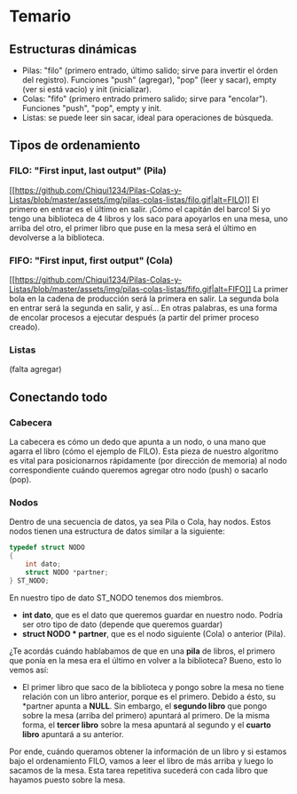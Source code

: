 # Temario
## Estructuras dinámicas
* Pilas: "filo" (primero entrado, último salido; sirve para invertir el órden del registro). Funciones "push" (agregar), "pop" (leer y sacar), empty (ver si está vacío) y init (inicializar).
* Colas: "fifo" (primero entrado primero salido; sirve para "encolar"). Funciones "push", "pop", empty y init.
* Listas: se puede leer sin sacar, ideal para operaciones de búsqueda.

## Tipos de ordenamiento
### FILO: "First input, last output" (Pila)
[[https://github.com/Chiqui1234/Pilas-Colas-y-Listas/blob/master/assets/img/pilas-colas-listas/filo.gif|alt=FILO]]
El primero en entrar es el último en salir. ¡Cómo el capitán del barco!
Si yo tengo una biblioteca de 4 libros y los saco para apoyarlos en una mesa, uno arriba del otro, el primer libro que puse en la mesa será el último en devolverse a la biblioteca.

### FIFO: "First input, first output" (Cola)
[[https://github.com/Chiqui1234/Pilas-Colas-y-Listas/blob/master/assets/img/pilas-colas-listas/fifo.gif|alt=FIFO]]
La primer bola en la cadena de producción será la primera en salir. La segunda bola en entrar será la segunda en salir, y así...
En otras palabras, es una forma de encolar procesos a ejecutar después (a partir del primer proceso creado).

### Listas
(falta agregar)

## Conectando todo

### Cabecera
La cabecera es cómo un dedo que apunta a un nodo, o una mano que agarra el libro (cómo el ejemplo de FILO). Esta pieza de nuestro algoritmo es vital para posicionarnos rápidamente (por dirección de memoria) al nodo correspondiente cuándo queremos agregar otro nodo (push) o sacarlo (pop).

### Nodos
Dentro de una secuencia de datos, ya sea Pila o Cola, hay nodos. Estos nodos tienen una estructura de datos similar a la siguiente:
```c
typedef struct NODO
{
    int dato;
    struct NODO *partner;
} ST_NODO;
```
En nuestro tipo de dato ST_NODO tenemos dos miembros.
* **int dato**, que es el dato que queremos guardar en nuestro nodo. Podría ser otro tipo de dato (depende que queremos guardar)
* **struct NODO * partner**, que es el nodo siguiente (Cola) o anterior (Pila).

¿Te acordás cuándo hablabamos de que en una **pila** de libros, el primero que ponía en la mesa era el último en volver a la biblioteca? Bueno, esto lo vemos así:
* El primer libro que saco de la biblioteca y pongo sobre la mesa no tiene relación con un libro anterior, porque es el primero. Debido a ésto, su *partner apunta a **NULL**. Sin embargo, el **segundo libro** que pongo sobre la mesa (arriba del primero) apuntará al primero. 
De la misma forma, el **tercer libro** sobre la mesa apuntará al segundo y el **cuarto libro** apuntará a su anterior.

Por ende, cuándo queramos obtener la información de un libro y si estamos bajo el ordenamiento FILO, vamos a leer el libro de más arriba y luego lo sacamos de la mesa. Esta tarea repetitiva sucederá con cada libro que hayamos puesto sobre la mesa.